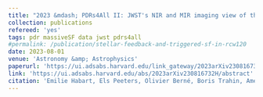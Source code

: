 ```yaml
---
title: "2023 &mdash; PDRs4All II: JWST's NIR and MIR imaging view of the Orion Nebula"
collection: publications
refereed: 'yes'
tags: pdr massiveSF data jwst pdrs4all
#permalink: /publication/stellar-feedback-and-triggered-sf-in-rcw120
date: 2023-08-01
venue: 'Astronomy &amp; Astrophysics'
paperurl: 'https://ui.adsabs.harvard.edu/link_gateway/2023arXiv230816732H/EPRINT_PDF'
link: 'https://ui.adsabs.harvard.edu/abs/2023arXiv230816732H/abstract'
citation: 'Emilie Habart, Els Peeters, Olivier Berné, Boris Trahin, Amélie Canin, Ryan Chown, Ameek Sidhu, Dries Van De Putte, Felipe Alarcón, Ilane Schroetter, Emmanuel Dartois, Sílvia Vicente, Alain Abergel, Edwin A. Bergin, Jeronimo Bernard-Salas, Christiaan Boersma, Emeric Bron, Jan Cami, Sara Cuadrado, Daniel Dicken, Meriem Elyajouri, Asunción Fuente, Javier R. Goicoechea, Karl D.Gordon, Lina Issa, Christine Joblin, Olga Kannavou, Baria Khan, Ozan Lacinbala, David Languignon, Romane Le Gal, Alexandros Maragkoudakis, Raphael Meshaka, Yoko Okada, Takashi Onaka, Sofia Pasquini, Marc W. Pound, Massimo Robberto, Markus Röllig, Bethany Schefter, Thiébaut Schirmer, Benoit Tabone, Alexander G. G. M. Tielens, Mark G. Wolfire, Marion Zannese, Nathalie Ysard, Marc-Antoine Miville-Deschenes, Isabel Aleman, Louis Allamandola, Rebecca Auchettl, Giuseppe Antonio Baratta, Salma Bejaoui, Partha P. Bera, John H. Black, Francois Boulanger, Jordy Bouwman, Bernhard Brandl, Philippe Brechignac, Sandra Brünken, Mridusmita Buragohain, rew Burkhardt, Alessandra Candian, Stéphanie Cazaux, Jose Cernicharo, Marin Chabot, Shubhadip Chakraborty, Jason Champion, Sean W.J. Colgan, Ilsa R. Cooke, Audrey Coutens, Nick L.J. Cox, Karine Demyk, Jennifer Donovan Meyer, Sacha Foschino, Pedro García-Lario, Lisseth Gavilan, Maryvonne Gerin, Carl A. Gottlieb, Pierre Guillard, Antoine Gusdorf, Patrick Hartigan, Jinhua He, Eric Herbst, Liv Hornekaer, Cornelia Jäger, Eduardo Janot-Pacheco, Michael Kaufman, Francisca Kemper, Sarah Kendrew, Maria S. Kirsanova, Pamela Klaassen, Sun Kwok, Álvaro Labiano, Thomas S.-Y. Lai, Timothy J. Lee, Bertrand Lefloch, Franck Le Petit, Aigen Li, Hendrik Linz, Cameron J. Mackie et al. (42 additional authors not shown), 2023, accepted by Astronomy & Astrophysics'
---
```

